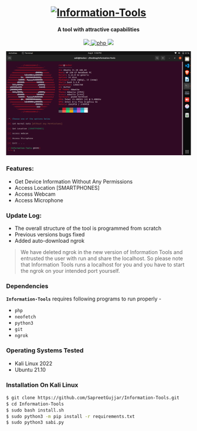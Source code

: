 <h1 align="center">
  <br>
  <a href="https://github.com/SapreetGujjar/Information-Tools.git"><img src=".imgs/1demo.png" alt="Information-Tools"></a>

</h1>

<h4 align="center">A tool with attractive capabilities</h4>

<p align="center">
  <a href="http://python.org">
    <img src="https://img.shields.io/badge/python-v3-blue">
  </a>
  <a href="https://php.net">
    <img src="https://img.shields.io/badge/php-7.4.4-green"
         alt="php">
  </a>

  <a href="https://www.microsoft.com/de-de/">
    <img src="https://img.shields.io/badge/platform-Linux-red">
  </a>
</p>

![demo](.imgs/Work0.png)

### Features:

- Get Device Information Without Any Permissions
- Access Location [SMARTPHONES]
- Access Webcam
- Access Microphone



### Update Log:

- The overall structure of the tool is programmed from scratch
- Previous versions bugs fixed
- Added auto-download ngrok

> We have deleted ngrok in the new version of Information Tools and entrusted the user with run and share the localhost. So please note that Information Tools runs a localhost for you and you have to start the ngrok on your intended port yourself.


### Dependencies

**`Information-Tools`** requires following programs to run properly - 
- `php`
- `neofetch`
- `python3`
- `git`
- `ngrok`

### Operating Systems Tested

- Kali Linux 2022
- Ubuntu 21.10

### Installation On Kali Linux


```bash
$ git clone https://github.com/SapreetGujjar/Information-Tools.git
$ cd Information-Tools
$ sudo bash install.sh
$ sudo python3 -m pip install -r requirements.txt
$ sudo python3 sabi.py
```


 
</p>
